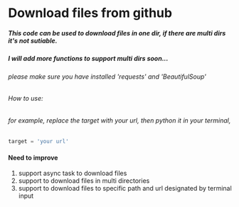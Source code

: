 # Download files from github
##### This code can be used to download files in one dir, if there are multi dirs it's not sutiable.
##### I will add more functions to support multi dirs soon...
###### please make sure you have installed 'requests' and 'BeautifulSoup' 
###### How to use: 
###### for example, replace the target with your url, then python it in your terminal, 
```python
target = 'your url'
```

#### Need to improve
1. support async task to download files
2. support to download files in multi directories 
3. support to download files to specific path and url designated by terminal input
